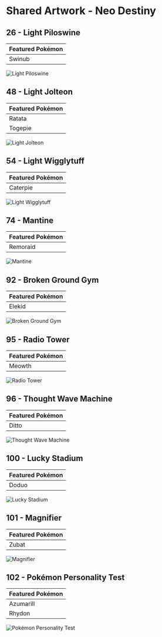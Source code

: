 # Shared Artwork - Neo Destiny

## 26 - Light Piloswine

|Featured Pokémon|
|:--|
|Swinub

![Light Piloswine](/images/SharedArtwork/neodestiny-26.png)

## 48 - Light Jolteon

|Featured Pokémon|
|:--|
|Ratata
|Togepie

![Light Jolteon](/images/SharedArtwork/neodestiny-48.png)

## 54 - Light Wigglytuff

|Featured Pokémon|
|:--|
|Caterpie

![Light Wigglytuff](/images/SharedArtwork/neodestiny-54.png)

## 74 - Mantine

|Featured Pokémon|
|:--|
|Remoraid

![Mantine](/images/SharedArtwork/neodestiny-74.png)

## 92 - Broken Ground Gym

|Featured Pokémon|
|:--|
|Elekid

![Broken Ground Gym](/images/SharedArtwork/neodestiny-92.png)

## 95 - Radio Tower

|Featured Pokémon|
|:--|
|Meowth

![Radio Tower](/images/SharedArtwork/neodestiny-95.png)

## 96 - Thought Wave Machine

|Featured Pokémon|
|:--|
|Ditto

![Thought Wave Machine](/images/SharedArtwork/neodestiny-96.png)

## 100 - Lucky Stadium

|Featured Pokémon|
|:--|
|Doduo

![Lucky Stadium](/images/SharedArtwork/neodestiny-100.png)

## 101 - Magnifier

|Featured Pokémon|
|:--|
|Zubat

![Magnifier](/images/SharedArtwork/neodestiny-101.png)

## 102 - Pokémon Personality Test

|Featured Pokémon|
|:--|
|Azumarill
|Rhydon

![Pokémon Personality Test](/images/SharedArtwork/neodestiny-102.png)